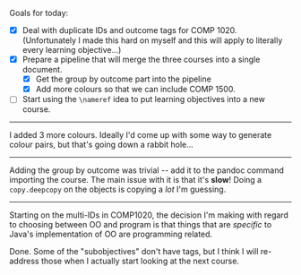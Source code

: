 Goals for today:

* [X] Deal with duplicate IDs and outcome tags for COMP 1020. (Unfortunately I
      made this hard on myself and this will apply to literally every learning
      objective...)
* [X] Prepare a pipeline that will merge the three courses into a single
      document.
    * [X] Get the group by outcome part into the pipeline
    * [X] Add more colours so that we can include COMP 1500.
* [ ] Start using the `\nameref` idea to put learning objectives into a new
      course.

---

I added 3 more colours. Ideally I'd come up with some way to generate colour
pairs, but that's going down a rabbit hole...

---

Adding the group by outcome was trivial -- add it to the pandoc command
importing the course. The main issue with it is that it's **slow**! Doing a
`copy.deepcopy` on the objects is copying a *lot* I'm guessing.

---

Starting on the multi-IDs in COMP1020, the decision I'm making with regard to
choosing between OO and program is that things that are *specific* to Java's
implementation of OO are programming related.

Done. Some of the "subobjectives" don't have tags, but I think I will re-address
those when I actually start looking at the next course.
